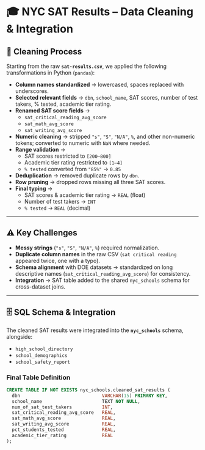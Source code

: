 # 🎓 NYC SAT Results – Data Cleaning & Integration  

## 🧹 Cleaning Process
Starting from the raw **`sat-results.csv`**, we applied the following transformations in Python (`pandas`):

- **Column names standardized** → lowercased, spaces replaced with underscores.  
- **Selected relevant fields** → `dbn`, `school_name`, SAT scores, number of test takers, % tested, academic tier rating.  
- **Renamed SAT score fields** →  
  - `sat_critical_reading_avg_score`  
  - `sat_math_avg_score`  
  - `sat_writing_avg_score`  
- **Numeric cleaning** → stripped `"s"`, `"S"`, `"N/A"`, `%`, and other non-numeric tokens; converted to numeric with `NaN` where needed.  
- **Range validation** →  
  - SAT scores restricted to `[200–800]`  
  - Academic tier rating restricted to `[1–4]`  
  - `% tested` converted from `"85%"` → `0.85`  
- **Deduplication** → removed duplicate rows by `dbn`.  
- **Row pruning** → dropped rows missing all three SAT scores.  
- **Final typing** →  
  - SAT scores & academic tier rating → `REAL` (float)  
  - Number of test takers → `INT`  
  - `% tested` → `REAL` (decimal)  

---

## ⚠️ Key Challenges
- **Messy strings** (`"s"`, `"S"`, `"N/A"`, `%`) required normalization.  
- **Duplicate column names** in the raw CSV (`sat critical reading` appeared twice, one with a typo).  
- **Schema alignment** with DOE datasets → standardized on long descriptive names (`sat_critical_reading_avg_score`) for consistency.  
- **Integration** → SAT table added to the shared `nyc_schools` schema for cross-dataset joins.  

---

## 🗄️ SQL Schema & Integration
The cleaned SAT results were integrated into the **`nyc_schools`** schema, alongside:

- `high_school_directory`  
- `school_demographics`  
- `school_safety_report`  

### Final Table Definition
```sql
CREATE TABLE IF NOT EXISTS nyc_schools.cleaned_sat_results (
  dbn                              VARCHAR(15) PRIMARY KEY,
  school_name                      TEXT NOT NULL,
  num_of_sat_test_takers           INT,
  sat_critical_reading_avg_score   REAL,
  sat_math_avg_score               REAL,
  sat_writing_avg_score            REAL,
  pct_students_tested              REAL,
  academic_tier_rating             REAL
);

